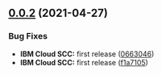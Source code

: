 ## [0.0.2](https://github.com/ibm-cloud-security/scc-node-sdk/compare/v0.0.1...v0.0.2) (2021-04-27)


### Bug Fixes

* **IBM Cloud SCC:** first release ([0663046](https://github.com/ibm-cloud-security/scc-node-sdk/commit/0663046528cfe7564e00fbfc423f8f10a28bc218))
* **IBM Cloud SCC:** first release ([f1a7105](https://github.com/ibm-cloud-security/scc-node-sdk/commit/f1a7105f94627f6ea48b21d92e09bdcd1f8ba854))

